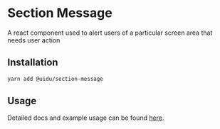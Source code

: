 # Section Message

A react component used to alert users of a particular screen area that needs user action

## Installation

```sh
yarn add @uidu/section-message
```

## Usage

Detailed docs and example usage can be found [here](https://guidu.netlify.compackages/core/section-message).
